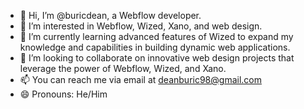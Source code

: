 - 👋 Hi, I’m @buricdean, a Webflow developer.
- 👀 I’m interested in Webflow, Wized, Xano, and web design.
- 🌱 I’m currently learning advanced features of Wized to expand my knowledge and capabilities in building dynamic web applications.
- 💞️ I’m looking to collaborate on innovative web design projects that leverage the power of Webflow, Wized, and Xano.
- 📫 You can reach me via email at deanburic98@gmail.com
- 😄 Pronouns: He/Him

<!---
buricdean/buricdean is a ✨ special ✨ repository because its `README.md` (this file) appears on your GitHub profile.
You can click the Preview link to take a look at your changes.
--->
